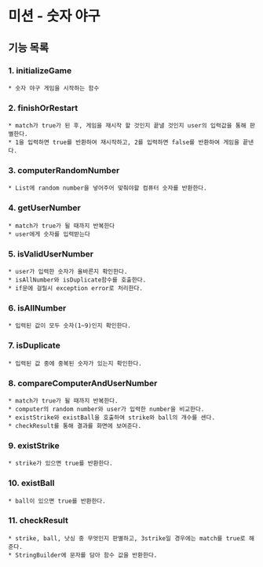 # 미션 - 숫자 야구

## 기능 목록

### 1. initializeGame
    * 숫자 야구 게임을 시작하는 함수

### 2. finishOrRestart
    * match가 true가 된 후, 게임을 재시작 할 것인지 끝낼 것인지 user의 입력값을 통해 판별한다.
    * 1을 입력하면 true를 반환하여 재시작하고, 2를 입력하면 false를 반환하여 게임을 끝낸다.

### 3. computerRandomNumber
    * List에 random number을 넣어주어 맞춰야할 컴퓨터 숫자를 반환한다.

### 4. getUserNumber
    * match가 true가 될 때까지 반복한다
    * user에게 숫자를 입력받는다

### 5. isValidUserNumber
    * user가 입력한 숫자가 올바른지 확인한다.
    * isAllNumber와 isDuplicate함수를 호출한다.
    * if문에 걸릴시 exception error로 처리한다.

### 6. isAllNumber
    * 입력된 값이 모두 숫자(1~9)인지 확인한다.

### 7. isDuplicate
    * 입력된 값 중에 중복된 숫자가 있는지 확인한다.

### 8. compareComputerAndUserNumber
    * match가 true가 될 때까지 반복한다.
    * computer의 random number와 user가 입력한 number을 비교한다.
    * existStrike와 existBall을 호출하여 strike와 ball의 개수를 센다.
    * checkResult를 통해 결과를 화면에 보여준다.

### 9. existStrike
    * strike가 있으면 true를 반환한다.

### 10. existBall
    * ball이 있으면 true를 반환한다.

### 11. checkResult
    * strike, ball, 낫싱 중 무엇인지 판별하고, 3strike일 경우에는 match를 true로 해준다.
    * StringBuilder에 문자를 담아 함수 값을 반환한다.

